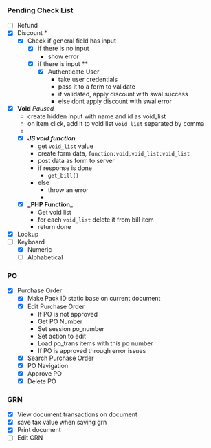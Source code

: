 ### Pending Check List

- [ ] Refund
- [x] Discount *
    - [x] Check if general field has input
      - [x] if there is no input
          - show error
      - [x] if there is input **
        - [x] Authenticate User
            - take user credentials
            - pass it to a form to validate
            - if validated, apply discount with swal success
            - else dont apply discount with swal error
- [x] **Void** _Paused_
    - create hidden input with name and id as void_list
    - on item click, add it to void list `void_list` separated by comma
    - 
    - [x] **_JS void function_**
      - get `void_list` value
      - create form data, `function:void,void_list:void_list`
      - post data as form to server
      - if response is done
        - `get_bill()`
      - else
        - throw an error
        - 
    - [x] **_PHP Function**_    
      - Get void list
      - for each `void_list` delete it from bill item
      - return done


- [x] Lookup
- [ ] Keyboard
    - [x] Numeric
    - [ ] Alphabetical

### PO
- [x] Purchase Order
    - [x] Make Pack ID static base on current document
    - [x] Edit Purchase Order
         - If PO is not approved
         - Get PO Number
         - Set session po_number
         - Set action to edit
         - Load po_trans items with this po number
         - If PO is approved through error issues
    - [x] Search Purchase Order
    - [x] PO Navigation
    - [x] Approve PO
    - [x] Delete PO

### GRN
- [x] View document transactions on document
- [x] save tax value when saving grn
- [x] Print document
- [ ] Edit GRN